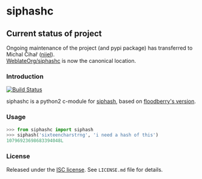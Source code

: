 siphashc
========

## Current status of project

Ongoing maintenance of the project (and pypi package) has transferred to Michal
Čihař ([nijel][4]).  
[WeblateOrg/siphashc][5] is now the canonical location.


### Introduction

[![Build Status](https://travis-ci.org/cactus/siphashc.png?branch=master)](https://travis-ci.org/cactus/siphashc)

siphashc is a python2 c-module for [siphash][1], based on [floodberry's
version][2].


### Usage

~~~ python
>>> from siphashc import siphash
>>> siphash('sixteencharstrng', 'i need a hash of this')
10796923698683394048L
~~~

### License

Released under the [ISC license][3]. See `LICENSE.md` file for details.

[1]: https://131002.net/siphash/
[2]: https://github.com/floodyberry/siphash
[3]: https://choosealicense.com/licenses/isc/
[4]: https://github.com/nijel
[5]: https://github.com/WeblateOrg/siphashc
